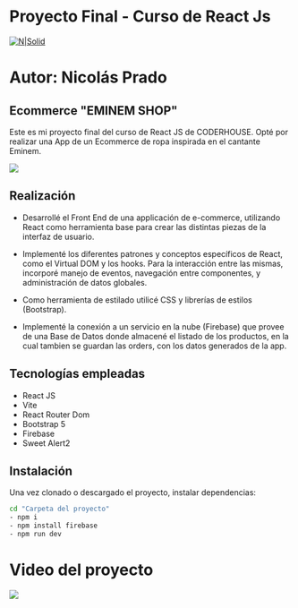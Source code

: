 # Proyecto Final - Curso de React Js

[![N|Solid](https://scontent.fepa10-1.fna.fbcdn.net/v/t39.30808-6/291875689_438993258236318_4139593140201469681_n.png?_nc_cat=107&ccb=1-7&_nc_sid=5f2048&_nc_ohc=ivGcDPFqS8AQ7kNvgFOoHp3&_nc_ht=scontent.fepa10-1.fna&oh=00_AfCEg7VGmnFVwbokVkel4XsgXHvFObQSVB52w5HLiS-rYw&oe=66331660)](https://es.react.dev/)

# Autor: Nicolás Prado

## Ecommerce "EMINEM SHOP"
Este es mi proyecto final del curso de React JS de CODERHOUSE. 
Opté por realizar una App de un Ecommerce de ropa inspirada en el cantante Eminem.

![](https://raw.githubusercontent.com/nicoprado7/ProyectoFinal--Prado/main/src/Ecommerce%20eminem%20REACT.png)

## Realización

- Desarrollé el Front End de una applicación de e-commerce, utilizando React como herramienta base para crear las distintas piezas de la interfaz de usuario.

- Implementé los diferentes patrones y conceptos específicos de React, como el Virtual DOM y los hooks. Para la interacción entre las mismas, incorporé manejo de eventos, navegación entre componentes, y administración de datos globales.

- Como herramienta de estilado utilicé CSS y librerías de estilos (Bootstrap).

- Implementé la conexión a un servicio en la nube (Firebase) que provee de una Base de Datos donde almacené el listado de los productos, en la cual tambien se guardan las orders, con los datos generados de la app.

## Tecnologías empleadas
- React JS
- Vite
- React Router Dom
- Bootstrap 5
- Firebase
- Sweet Alert2

## Instalación
Una vez clonado o descargado el proyecto, instalar dependencias:

```sh
cd "Carpeta del proyecto"
- npm i
- npm install firebase
- npm run dev
```

# Video del proyecto
![](https://raw.githubusercontent.com/nicoprado7/ProyectoFinal--Prado/main/src/EMINEM%20SHOP%20-%20Google%20Chrome%202024-04-27%2019-55-01.gif)
